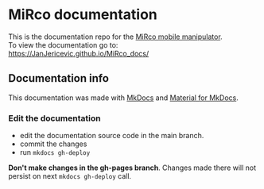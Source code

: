 # MiRco documentation

This is the documentation repo for the [MiRco mobile manipulator](https://github.com/JanJericevic/MiRco_robot).  
To view the documentation go to: https://JanJericevic.github.io/MiRco_docs/

## Documentation info
This documentation was made with [MkDocs](https://www.mkdocs.org/) and [Material for MkDocs](https://squidfunk.github.io/mkdocs-material/).

### Edit the documentation
- edit the documentation source code in the main branch. 
- commit the changes
- run `mkdocs gh-deploy`

**Don't make changes in the gh-pages branch**. Changes made there will not persist on next `mkdocs gh-deploy` call.